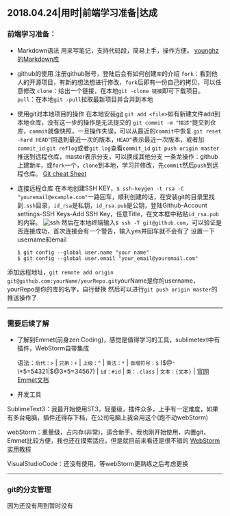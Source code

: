 <!-- 日期、学习用时、学习目标、是否达成 -->
2018.04.24|用时|前端学习准备|达成
---
<!-- 学的哪些比较透彻，说说自己的理解 -->
### 前端学习准备：
- Markdown语法
用来写笔记，支持代码段，简易上手，操作方便。
[younghz的Markdown库](https:://github.com/younghz/Markdown "Markdown")

- github的使用
注册github账号，登陆后会有如何创建`库`的介绍
`fork`：看到他人的开源项目，有新的想法想进行修改，`fork`后即有一份自己的拷贝，可以任意修改
`clone`：给出一个链接，在本地`git -clone 链接`即可下载项目。
`pull`：在本地`git -pull`拉取最新项目并合并到本地

- 使用git对本地项目的操作
在本地安装[git](https://git-scm.com/downloads)
`git add <file>`如有新建文件add到本地仓库，没有这一步的操作是无法提交的
`git commit -m "描述"`提交到仓库，`commit`就像快照，一旦操作失误，可以从最近的`commit`中恢复
`git reset -hard HEAD^`回退到最近一次的版本，`HEAD^`表示最近一次版本，或者加`commit_id`
`git reflog`或者`git log`查看`commit_id`
`git push origin master`推送到远程仓库，master表示分支，可以换成其他分支
一条龙操作：github上建新`库`，或`fork`一个，`clone`到本地，学习并修改，先`commit`然后`push`到远程仓库。
[Git cheat Sheet](https://pic1.zhimg.com/v2-d65f30212ad48099391577064047ecdf_r.jpg)

- 连接远程仓库
在本地创建SSH KEY，`$ ssh-keygen -t rsa -C "youremail@example.com"`一路回车，顺利创建的话，在安装git的目录里找到`.ssh`目录，`id_rsa`是私钥，`id_rsa.pub`是公钥，登陆Github-Account settings-SSH Keys-Add SSH Key，任意Title，在文本框中粘贴`id_rsa.pub`的内容。
![ssh](https://cdn.liaoxuefeng.com/cdn/files/attachments/001384908342205cc1234dfe1b541ff88b90b44b30360da000/0)
然后在本地终端输入`$ ssh -T git@github.com`，可以验证是否连接成功，首次连接会有一个警告，输入yes并回车就不会有了
设置一下username和email
    ```
    $ git config --global user.name "your name"
    $ git config --global user.email "your_email@youremail.com"
添加远程地址，`git remote add origin git@github.com:yourName/yourRepo.git`yourName是你的username，yourRepo是你的库的名字，自行替换
然后可以进行`git push origin master`的推送操作了

---
<!-- 哪些了解了一些，还需要继续深入阅读 -->
### 需要后续了解
- 了解到Emmet(前身zen Coding)，感觉是值得学习的工具，sublimetext中有插件，WebStorm自带集成

    语法：`后代：>` | `兄弟：+` | `上级：^` | `乘法：*` | `自增符号：$` ($@-\*5=54321|$@3\*5=34567) | `id：#id` | `类：.class` | `文本：{文本}` |
[官网Emmet文档](https://docs.emmet.io/cheat-sheet/)

- 开发工具

SublimeText3：我最开始使用ST3，轻量级，插件众多，上手有一定难度，如果有多台电脑，插件还得存下档，在公司电脑上我会用这个(跑不动webStorm)

webStorm：重量级，占内存(非常)，适合新手，我也刚开始使用，内置git，Emmet比较方便，我也还在摸索适应，但是就目前来看还是很不错的
[WebStorm实用教程](https://www.jianshu.com/p/4ce97b360c13)


VisualStudioCode：还没有使用，等webStorm更熟练之后考虑更换

---
<!-- 哪些学习了之后还有疑问，记录下问题，待解决 -->
### git的分支管理

因为还没有用到暂时没有

